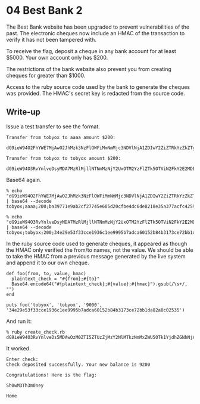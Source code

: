 # 04 Best Bank 2

The Best Bank website has been upgraded to prevent vulnerabilities of the past.
The electronic cheques now include an HMAC of the transaction to verify it has
not been tampered with.

To receive the flag, deposit a cheque in any bank account for at least $5000.
Your own account only has $200.

The restrictions of the bank website also prevent you from creating cheques for
greater than $1000.

Access to the ruby source code used by the bank to generate the cheques was
provided. The HMAC's secret key is redacted from the source code.

## Write-up

Issue a test transfer to see the format.

```
Transfer from tobyox to aaaa amount $200:

dG9ieW94O2FhYWE7MjAwO2JhMzk3NzFlOWFiMmNmMjc3NDVlNjA1ZDIwY2ZiZTRkYzZkZTgyMThlMzVhMzc3YWNmYzQyNTkxN2E2NGVlNjI=

Transfer from tobyox to tobyox amount $200:

dG9ieW94O3RvYnlveDsyMDA7MzRlMjllNTNmMzNjY2UxOTM2YzFlZTk5OTViN2FkY2E2MDE1MmI4NGIzMTczY2U3MmJiMWRhODJhMGMwMjUzNQ==
```

Base64 again.

```
% echo "dG9ieW94O2FhYWE7MjAwO2JhMzk3NzFlOWFiMmNmMjc3NDVlNjA1ZDIwY2ZiZTRkYzZkZTgyMThlMzVhMzc3YWNmYzQyNTkxN2E2NGVlNjI=" | base64 --decode
tobyox;aaaa;200;ba39771e9ab2cf27745e605d20cfbe4dc6de8218e35a377acfc425917a64ee62

% echo "dG9ieW94O3RvYnlveDsyMDA7MzRlMjllNTNmMzNjY2UxOTM2YzFlZTk5OTViN2FkY2E2MDE1MmI4NGIzMTczY2U3MmJiMWRhODJhMGMwMjUzNQ==" | base64 --decode
tobyox;tobyox;200;34e29e53f33cce1936c1ee9995b7adca60152b84b3173ce72bb1da82a0c02535
```

In the ruby source code used to generate cheques, it appeared as though the
HMAC only verified the from/to names, not the value. We should be able to take
the HMAC from a previous message generated by the live system and append it to
our own cheque.

```
def foo(from, to, value, hmac)
  plaintext_check = "#{from};#{to}"
  Base64.encode64("#{plaintext_check};#{value};#{hmac}").gsub(/\s+/, "")
end

puts foo('tobyox', 'tobyox', '9000', '34e29e53f33cce1936c1ee9995b7adca60152b84b3173ce72bb1da82a0c02535')
```

And run it:

```
% ruby create_check.rb
dG9ieW94O3RvYnlveDs5MDAwOzM0ZTI5ZTUzZjMzY2NlMTkzNmMxZWU5OTk1YjdhZGNhNjAxNTJiODRiMzE3M2NlNzJiYjFkYTgyYTBjMDI1MzU=
```

It worked.

```
Enter check:
Check deposited successfully. Your new balance is 9200

Congratulations! Here is the flag:

Sh0wM3Th3m0ney

Home
```
